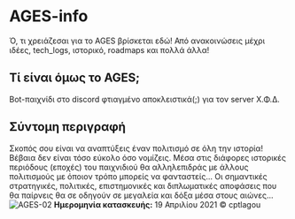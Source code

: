 # AGES-info
Ό, τι χρειάζεσαι για το AGES βρίσκεται εδώ! Από ανακοινώσεις μέχρι ιδέες, tech_logs, ιστορικό, roadmaps και πολλά άλλα!

## Τί είναι όμως το AGES;
Bot-παιχνίδι στο discord φτιαγμένο αποκλειστικά(;) για τον server Χ.Φ.Δ. 

## Σύντομη περιγραφή
Σκοπός σου είναι να αναπτύξεις έναν πολιτισμό σε όλη την ιστορία! Βέβαια δεν είναι τόσο εύκολο όσο νομίζεις. 
Μέσα στις διάφορες ιστορικές περιόδους (εποχές) του παιχνιδιού θα αλληλεπιδράς με άλλους πολιτισμούς με όποιον τρόπο μπορείς να φανταστείς...
Οι σημαντικές στρατηγικές, πολιτικές, επιστημονικές και διπλωματικές αποφάσεις που θα παίρνεις θα σε οδηγούν σε μεγαλεία και δόξα μέσα στους αιώνες...
![AGES-02](https://user-images.githubusercontent.com/60703568/199472160-3778d847-8ba2-4dae-80a3-a51a89133701.png)
**Ημερομηνία κατασκευής:** 19 Απριλίου 2021 © cptlagou
